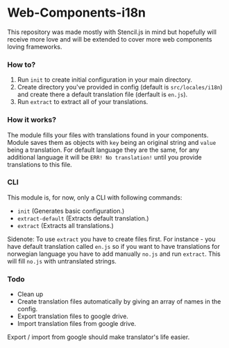 # Web-Components-i18n
 This repository was made mostly with Stencil.js in mind but hopefully will receive more love and will be extended to cover more web components loving frameworks.
 
 ### How to?
 1. Run `init` to create initial configuration in your main directory.
 2. Create directory you've provided in config (default is `src/locales/i18n`) and create there a default translation file (derfault is `en.js`).
 3. Run `extract` to extract all of your translations.
 
### How it works?
The module fills your files with translations found in your components. Module saves them as objects with `key` being an original string and `value` being a translation. For default language they are the same, for any additional language it will be `ERR! No translation!` until you provide translations to this file.

 ### CLI
 This module is, for now, only a CLI with following commands:
 
- `init` (Generates basic configuration.)
- `extract-default` (Extracts default translation.)
- `extract` (Extracts all translations.)

Sidenote: To use `extract` you have to create files first. For instance - you have default translation called `en.js` so if you want to have translations for norwegian language you have to add manually `no.js` and run `extract`. This will fill `no.js` with untranslated strings.

### Todo
- Clean up
- Create translation files automatically by giving an array of names in the config.
- Export translation files to google drive.
- Import translation files from google drive.

Export / import from google should make translator's life easier.
